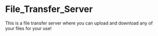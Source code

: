 # File_Transfer_Server
This is a file transfer server where you can upload and download any of your files for your use!
